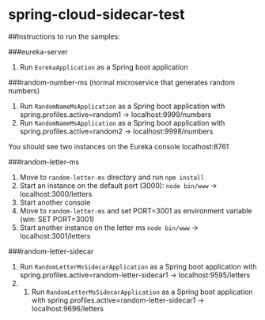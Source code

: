 # spring-cloud-sidecar-test

##Instructions to run the samples:

###eureka-server
1. Run `EurekaApplication` as a Spring boot application
 
###random-number-ms (normal microservice that generates random numbers)
1. Run `RandomNameMsApplication` as a Spring boot application with spring.profiles.active=random1 -> localhost:9999/numbers
2. Run `RandomNameMsApplication` as a Spring boot application with spring.profiles.active=random2 -> localhost:9998/numbers

You should see two instances on the Eureka console localhost:8761

###random-letter-ms
1. Move to `random-letter-ms` directory and run `npm install`
2. Start an instance on the default port (3000): `node bin/www` -> localhost:3000/letters
3. Start another console
4. Move to `random-letter-ms` and set PORT=3001 as environment variable (win: SET PORT=3001)
5. Start another instance on the letter ms `node bin/www` -> localhost:3001/letters

###random-letter-sidecar
1. Run `RandomLetterMsSidecarApplication` as a Spring boot application with spring.profiles.active=random-letter-sidecar1 -> localhost:9595/letters
2. 1. Run `RandomLetterMsSidecarApplication` as a Spring boot application with spring.profiles.active=random-letter-sidecar1 -> localhost:9696/letters




 
